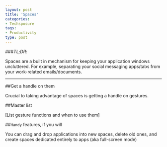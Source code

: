 ```yaml
---
layout: post
title: 'Spaces'
categories:
- Techsposure
tags:
- Productivity
type: post
---
```


###*TL;DR*:

Spaces are a built in mechanism for keeping your application windows uncluttered.
For example, separating your social messaging apps/tabs from your work-related emails/documents.

---

##Get a handle on them

Crucial to taking advantage of spaces is getting a handle on gestures. 

##Master list

[List gesture functions and when to use them]

##`Handy` features, if you will

You can drag and drop applications into new spaces, delete old ones, and create spaces dedicated entirely to apps (aka full-screen mode)
